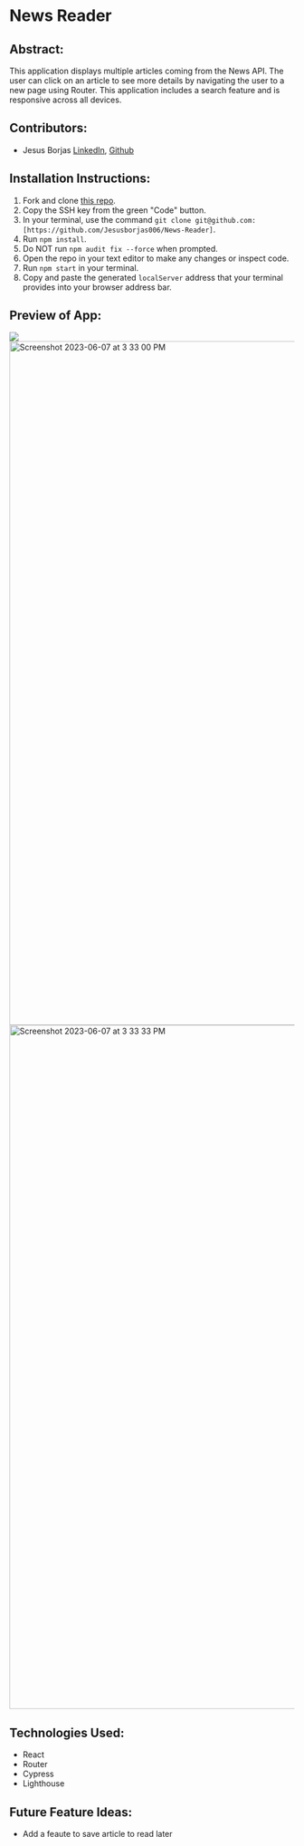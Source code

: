 # News Reader

## Abstract:
This application displays multiple articles coming from the News API. The user can click on an article to see more details by navigating the user to a new page using Router. This application includes a search feature and is responsive across all devices.

## Contributors:
- Jesus Borjas [LinkedIn](https://www.linkedin.com/in/jesus-borjas-6589b920a/), [Github](https://github.com/jesusborjas006)

## Installation Instructions:
1. Fork and clone [this repo](https://github.com/Jesusborjas006/News-Reader).
1. Copy the SSH key from the green "Code" button.
1. In your terminal, use the command `git clone git@github.com:[https://github.com/Jesusborjas006/News-Reader]`.
1. Run `npm install`.
1. Do NOT run `npm audit fix --force` when prompted.
1. Open the repo in your text editor to make any changes or inspect code.
1. Run `npm start` in your terminal.
1. Copy and paste the generated `localServer` address that your terminal provides into your browser address bar.

## Preview of App:
![](https://media.giphy.com/media/2py8ZW2sOyxwnvHMVw/giphy.gif)
<img width="1208" alt="Screenshot 2023-06-07 at 3 33 00 PM" src="https://github.com/Jesusborjas006/News-Reader/assets/111095858/97e77e26-2f1a-4bd4-8fa5-b74038a3ac84">
<img width="1208" alt="Screenshot 2023-06-07 at 3 33 33 PM" src="https://github.com/Jesusborjas006/News-Reader/assets/111095858/450e5972-144b-4b10-9c7c-96f0c690c1b6">

## Technologies Used: 
  - React 
  - Router
  - Cypress
  - Lighthouse

## Future Feature Ideas:
  - Add a feaute to save article to read later

